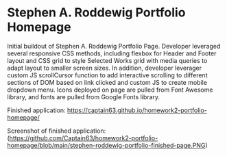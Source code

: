 # Stephen A. Roddewig Portfolio Homepage

Initial buildout of Stephen A. Roddewig Portfolio Page. Developer leveraged several responsive CSS methods, including flexbox for Header and Footer layout and CSS grid to style Selected Works grid with media queries to adapt layout to smaller screen sizes. In addition, developer leverager custom JS scrollCursor function to add interactive scrolling to different sections of DOM based on link clicked and custom JS to create mobile dropdown menu. Icons deployed on page are pulled from Font Awesome library, and fonts are pulled from Google Fonts library.

Finished application: https://captain63.github.io/homework2-portfolio-homepage/

Screenshot of finished application: (https://github.com/Captain63/homework2-portfolio-homepage/blob/main/stephen-roddewig-portfolio-finished-page.PNG)

